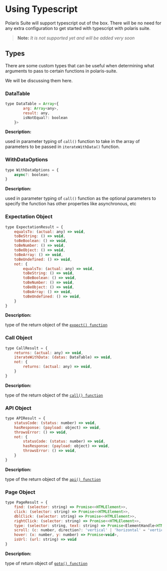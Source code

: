
# Using Typescript

Polaris Suite will support typescript out of the box. There will be no need for any extra configuration to get started with typescript with polaris suite.

> __Note:__ _It is not supported yet and will be added very soon_

## Types

There are some custom types that can be useful when determining what arguments to pass to certain functions in polaris-suite.

We will be discussing them here.

### DataTable

```js
type DataTable = Array<{ 
        arg: Array<any>, 
        result: any, 
        isNotEqual?: boolean 
    }>
```

__Description:__

used in parameter typing of `call()` function to take in the array of parameters to be passed in `iterateWithData()` function.


### WithDataOptions

```js
type WithDataOptions = {
    async?: boolean;
}
```

__Description:__

used in parameter typing of `call()` function as the optional parameters to specify the function has other properties like asynchronous, etc

### Expectation Object

```js
type ExpectationResult = {
    equalsTo: (actual: any) => void,
    toBeString: () => void,
    toBeBoolean: () => void,
    toBeNumber: () => void,
    toBeObject: () => void,
    toBeArray: () => void,
    toBeUndefined: () => void,
    not: {
        equalsTo: (actual: any) => void,
        toBeString: () => void,
        toBeBoolean: () => void,
        toBeNumber: () => void,
        toBeObject: () => void,
        toBeArray: () => void,
        toBeUndefined: () => void,
    }
}
```

__Description:__

type of the return object of the [`expect() function`](/functions/unit-function.md?id=expect)


### Call Object

```js
type CallResult = {
    returns: (actual: any) => void,
    iterateWithData: (datas: DataTable) => void,
    not: {
        returns: (actual: any) => void,
    }
}
```

__Description:__

type of the return object of the [`call() function`](/functions/unit-function.md?id=call)

### API Object

```js
type APIResult = {
    statusCode: (status: number) => void,
    hasResponse: (payload: object) => void,
    throwsError: () => void,
    not: {
        statusCode: (status: number) => void,
        hasResponse: (payload: object) => void,
        throwsError: () => void,
    }
}
```

__Description:__

type of the return object of the [`api() function`](/functions/unit-function.md?id=api)


### Page Object

```js
type PageResult = {
    find: (selector: string) => Promise<<HTMLElement>>,
    click: (selector: string) => Promise<<HTMLElement>>,
    dblClick: (selector: string) => Promise<<HTMLElement>>,
    rightClick: (selector: string) => Promise<<HTMLElement>>,
    type: (selector: string, text: string) => Promise<ElementHandle<HTMLElement>>,
    scroll: (c: number, direction?: 'vertical' | 'horizontal' = 'vertical') => Promise<void>,
    hover: (x: number, y: number) => Promise<void>,
    isUrl: (url: string) => void
}
```

__Description:__

type of return object of [`goto() function`](/functions/automation-function.md?id=goto)